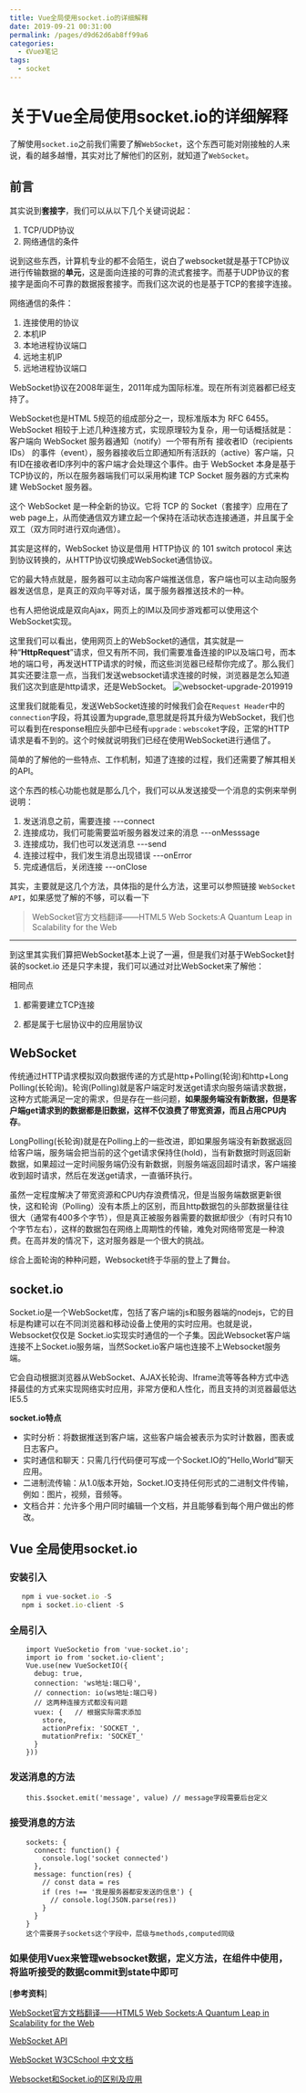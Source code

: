 ```yaml
---
title: Vue全局使用socket.io的详细解释
date: 2019-09-21 00:31:00
permalink: /pages/d9d62d6ab8ff99a6
categories: 
  - 《Vue》笔记
tags: 
  - socket
---
```

# 关于Vue全局使用socket.io的详细解释

了解使用`socket.io`之前我们需要了解`WebSocket`，这个东西可能对刚接触的人来说，看的越多越懵，其实对比了解他们的区别，就知道了`WebSocket`。

## 前言

其实说到**套接字**，我们可以从以下几个关键词说起：

1. TCP/UDP协议
2. 网络通信的条件

说到这些东西，计算机专业的都不会陌生，说白了websocket就是基于TCP协议进行传输数据的**单元**，这是面向连接的可靠的流式套接字。而基于UDP协议的套接字是面向不可靠的数据报套接字。而我们这次说的也是基于TCP的套接字连接。

网络通信的条件：

1. 连接使用的协议
2. 本机IP
3. 本地进程协议端口
4. 远地主机IP
5. 远地进程协议端口

WebSocket协议在2008年诞生，2011年成为国际标准。现在所有浏览器都已经支持了。

WebSocket也是HTML 5规范的组成部分之一，现标准版本为 RFC 6455。WebSocket 相较于上述几种连接方式，实现原理较为复杂，用一句话概括就是：客户端向 WebSocket 服务器通知（notify）一个带有所有 接收者ID（recipients IDs） 的事件（event），服务器接收后立即通知所有活跃的（active）客户端，只有ID在接收者ID序列中的客户端才会处理这个事件。由于 WebSocket 本身是基于TCP协议的，所以在服务器端我们可以采用构建 TCP Socket 服务器的方式来构建 WebSocket 服务器。

这个 WebSocket 是一种全新的协议。它将 TCP 的 Socket（套接字）应用在了web page上，从而使通信双方建立起一个保持在活动状态连接通道，并且属于全双工（双方同时进行双向通信）。

其实是这样的，WebSocket 协议是借用 HTTP协议 的 101 switch protocol 来达到协议转换的，从HTTP协议切换成WebSocket通信协议。

它的最大特点就是，服务器可以主动向客户端推送信息，客户端也可以主动向服务器发送信息，是真正的双向平等对话，属于服务器推送技术的一种。

也有人把他说成是双向Ajax，网页上的IM以及同步游戏都可以使用这个WebSocket实现。

这里我们可以看出，使用网页上的WebSocket的通信，其实就是一种“**HttpRequest**”请求，但又有所不同，我们需要准备连接的IP以及端口号，而本地的端口号，再发送HTTP请求的时候，而这些浏览器已经帮你完成了。那么我们其实还要注意一点，当我们发送websocket请求连接的时候，浏览器是怎么知道我们这次到底是http请求，还是WebSocket。
![websocket-upgrade-2019919](http://qiniu.bilent.top/websocket-upgrade-2019919.png)

这里我们就能看见，发送WebSocket连接的时候我们会在`Request Header`中的`connection`字段，将其设置为upgrade,意思就是将其升级为WebSocket，我们也可以看到在response相应头部中已经有`upgrade：webscoket`字段，正常的HTTP请求是看不到的。这个时候就说明我们已经在使用WebSocket进行通信了。

简单的了解他的一些特点、工作机制，知道了连接的过程，我们还需要了解其相关的API。

这个东西的核心功能也就是那么几个，我们可以从发送接受一个消息的实例来举例说明：
  
  1. 发送消息之前，需要连接 ---connect
  2. 连接成功，我们可能需要监听服务器发过来的消息 ---onMesssage
  3. 连接成功，我们也可以发送消息 ---send
  4. 连接过程中，我们发生消息出现错误 ---onError
  5. 完成通信后，关闭连接 ---onClose
   
其实，主要就是这几个方法，具体指的是什么方法，这里可以参照链接
`WebSocket API`，如果感觉了解的不够，可以看一下
>WebSocket官方文档翻译——HTML5 Web Sockets:A Quantum Leap in Scalability for the Web

---

到这里其实我们算把WebSocket基本上说了一遍，但是我们对基于WebSocket封装的socket.io 还是只字未提，我们可以通过对比WebSocket来了解他：

相同点

1. 都需要建立TCP连接

2. 都是属于七层协议中的应用层协议

## WebSocket

传统通过HTTP请求模拟双向数据传递的方式是http+Polling(轮询)和http+Long Polling(长轮询)。轮询(Polling)就是客户端定时发送get请求向服务端请求数据，这种方式能满足一定的需求，但是存在一些问题，**如果服务端没有新数据，但是客户端get请求到的数据都是旧数据，这样不仅浪费了带宽资源，而且占用CPU内存**。

LongPolling(长轮询)就是在Polling上的一些改进，即如果服务端没有新数据返回给客户端，服务端会把当前的这个get请求保持住(hold)，当有新数据时则返回新数据，如果超过一定时间服务端仍没有新数据，则服务端返回超时请求，客户端接收到超时请求，然后在发送get请求，一直循环执行。

虽然一定程度解决了带宽资源和CPU内存浪费情况，但是当服务端数据更新很快，这和轮询（Polling）没有本质上的区别，而且http数据包的头部数据量往往很大（通常有400多个字节），但是真正被服务器需要的数据却很少（有时只有10个字节左右），这样的数据包在网络上周期性的传输，难免对网络带宽是一种浪费。在高并发的情况下，这对服务器是一个很大的挑战。

综合上面轮询的种种问题，Websocket终于华丽的登上了舞台。

## socket.io

Socket.io是一个WebSocket库，包括了客户端的js和服务器端的nodejs，它的目标是构建可以在不同浏览器和移动设备上使用的实时应用。也就是说，Websocket仅仅是 Socket.io实现实时通信的一个子集。因此Websocket客户端连接不上Socket.io服务端，当然Socket.io客户端也连接不上Websocket服务端。

它会自动根据浏览器从WebSocket、AJAX长轮询、Iframe流等等各种方式中选择最佳的方式来实现网络实时应用，非常方便和人性化，而且支持的浏览器最低达IE5.5

**socket.io特点**
- 实时分析：将数据推送到客户端，这些客户端会被表示为实时计数器，图表或日志客户。
- 实时通信和聊天：只需几行代码便可写成一个Socket.IO的”Hello,World”聊天应用。
- 二进制流传输：从1.0版本开始，Socket.IO支持任何形式的二进制文件传输，例如：图片，视频，音频等。
- 文档合并：允许多个用户同时编辑一个文档，并且能够看到每个用户做出的修改。

## Vue 全局使用socket.io
### 安装引入
```javascript
   npm i vue-socket.io -S
   npm i socket.io-client -S
```
### 全局引入
```Vue
    import VueSocketio from 'vue-socket.io';
    import io from 'socket.io-client';
    Vue.use(new VueSocketIO({
      debug: true,
      connection: 'ws地址:端口号',
      // connection: io(ws地址:端口号)
      // 这两种连接方式都没有问题
      vuex: {   // 根据实际需求添加
        store,
        actionPrefix: 'SOCKET_',
        mutationPrefix: 'SOCKET_'
      }
    }))
```
### 发送消息的方法
```vue
    this.$socket.emit('message', value) // message字段需要后台定义
```
### 接受消息的方法
```vue
    sockets: {
      connect: function() {
        console.log('socket connected')
      },
      message: function(res) {
        // const data = res
        if (res !== '我是服务器都安发送的信息') {
          // console.log(JSON.parse(res))
        }
      }
    }
    这个需要房子sockets这个字段中，层级与methods,computed同级
```

### **如果使用Vuex来管理websocket数据，定义方法，在组件中使用，将监听接受的数据commit到state中即可**
[**参考资料**]

[WebSocket官方文档翻译——HTML5 Web Sockets:A Quantum Leap in Scalability for the Web](https://blog.csdn.net/u013252773/article/details/24228375)

[WebSocket API](https://developer.mozilla.org/zh-CN/docs/Web/API/WebSocket)

[WebSocket W3CSchool 中文文档](https://www.w3cschool.cn/socket/)

[Websocket和Socket.io的区别及应用](https://www.jianshu.com/p/970dcfd174dc)